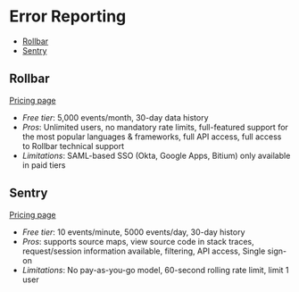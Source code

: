 # Error Reporting

<!-- TOC depthFrom:2 -->

- [Rollbar](#rollbar)
- [Sentry](#sentry)

<!-- /TOC -->
## Rollbar

[Pricing page](https://rollbar.com/pricing/)

* *Free tier*: 5,000 events/month, 30-day data history
* *Pros*: Unlimited users, no mandatory rate limits, full-featured support for the most popular languages & frameworks, full API access, full access to Rollbar technical support
* *Limitations*: SAML-based SSO (Okta, Google Apps, Bitium) only available in paid tiers

## Sentry

[Pricing page](https://sentry.io/pricing/)

* *Free tier*: 10 events/minute, 5000 events/day, 30-day history
* *Pros*: supports source maps, view source code in stack traces, request/session information available, filtering, API access, Single sign-on
* *Limitations*: No pay-as-you-go model, 60-second rolling rate limit, limit 1 user

